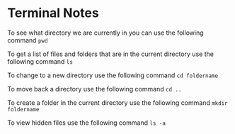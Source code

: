 # Terminal Notes

To see what directory we are currently in you can use the following command `pwd` 

To get a list of files and folders that are in the current directory use the following command `ls`

To change to a new directory use the following command `cd foldername`

To move back a directory use the following command `cd ..`

To create a folder in the current directory use the following command `mkdir foldername`

To view hidden files use the following command `ls -a`

